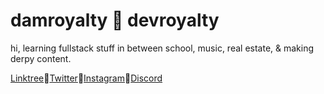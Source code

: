 <p align=center><h1>damroyalty 🥀 devroyalty</h1><p>  
hi, learning fullstack stuff in between school, music, real estate, & making derpy content.  
  
[Linktree](https://linktr.ee/damroyalty/)🔘[Twitter](https://twitter.com/damroyalty)🔘[Instagram](https://www.instagram.com/damroylty)🔘[Discord](https://discord.gg/kDs2mmQwwS) 

<!--
**damroyalty/damroyalty** is a ✨ _special_ ✨ repository because its `README.md` (this file) appears on your GitHub profile.

Here are some ideas to get you started:
- 🔭 I’m currently working on ...
- 🌱 I’m currently learning ...
- 👯 I’m looking to collaborate on ...
- 🤔 I’m looking for help with ...
- 💬 Ask me about ...
- 📫 How to reach me: ...
- 😄 Pronouns: ...
- ⚡ Fun fact: ...
-->
